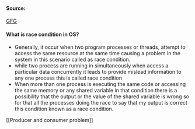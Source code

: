 #### Source:
[GFG](https://www.geeksforgeeks.org/introduction-of-process-synchronization/)

#### What is race condition in OS?

* Generally, it occur when two program processes or threads, attempt to access the same resource at the same time causing a problem in the system in this scenario called as race condition.
* while two process are running in simultaneously when access a particular data concurrently it leads to provide mislead information to any one process this is called race condition
* When more than one process is executing the same code or accessing the same memory or any shared variable in that condition there is a possibility that the output or the value of the shared variable is wrong so for that all the processes doing the race to say that my output is correct this condition known as a race condition.

[[Producer and consumer problem]]
